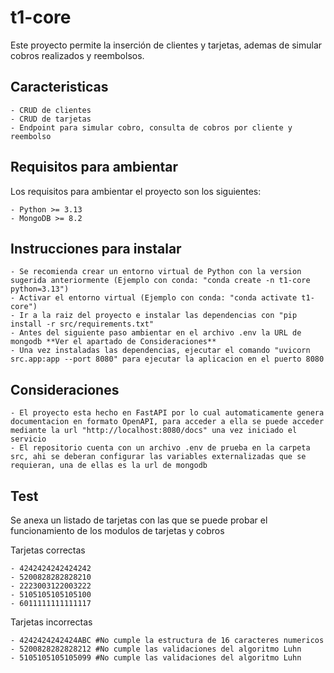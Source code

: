 # t1-core

Este proyecto permite la inserción de clientes y tarjetas, ademas de simular cobros realizados y reembolsos.

## Caracteristicas

    - CRUD de clientes
    - CRUD de tarjetas
    - Endpoint para simular cobro, consulta de cobros por cliente y reembolso

## Requisitos para ambientar

Los requisitos para ambientar el proyecto son los siguientes:

    - Python >= 3.13
    - MongoDB >= 8.2

## Instrucciones para instalar

    - Se recomienda crear un entorno virtual de Python con la version sugerida anteriormente (Ejemplo con conda: "conda create -n t1-core python=3.13")
    - Activar el entorno virtual (Ejemplo con conda: "conda activate t1-core")
    - Ir a la raiz del proyecto e instalar las dependencias con "pip install -r src/requirements.txt"
    - Antes del siguiente paso ambientar en el archivo .env la URL de mongodb **Ver el apartado de Consideraciones**
    - Una vez instaladas las dependencias, ejecutar el comando "uvicorn src.app:app --port 8080" para ejecutar la aplicacion en el puerto 8080

## Consideraciones

    - El proyecto esta hecho en FastAPI por lo cual automaticamente genera documentacion en formato OpenAPI, para acceder a ella se puede acceder mediante la url "http://localhost:8080/docs" una vez iniciado el servicio
    - El repositorio cuenta con un archivo .env de prueba en la carpeta src, ahi se deberan configurar las variables externalizadas que se requieran, una de ellas es la url de mongodb

## Test

Se anexa un listado de tarjetas con las que se puede probar el funcionamiento de los modulos de tarjetas y cobros

Tarjetas correctas

    - 4242424242424242
    - 5200828282828210
    - 2223003122003222
    - 5105105105105100
    - 6011111111111117

Tarjetas incorrectas

    - 4242424242424ABC #No cumple la estructura de 16 caracteres numericos
    - 5200828282828212 #No cumple las validaciones del algoritmo Luhn
    - 5105105105105099 #No cumple las validaciones del algoritmo Luhn
